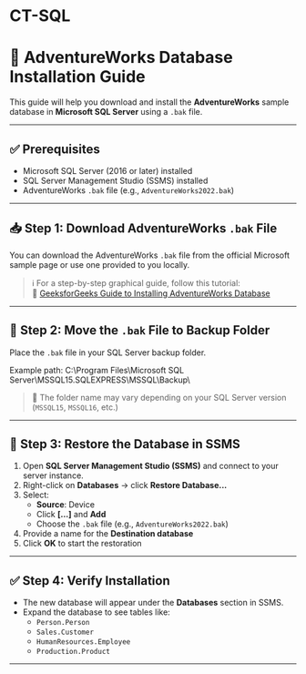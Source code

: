 # CT-SQL
# 📘 AdventureWorks Database Installation Guide

This guide will help you download and install the **AdventureWorks** sample database in **Microsoft SQL Server** using a `.bak` file.

---

## ✅ Prerequisites

- Microsoft SQL Server (2016 or later) installed
- SQL Server Management Studio (SSMS) installed
- AdventureWorks `.bak` file (e.g., `AdventureWorks2022.bak`)

---

## 📥 Step 1: Download AdventureWorks `.bak` File

You can download the AdventureWorks `.bak` file from the official Microsoft sample page or use one provided to you locally.

> ℹ️ For a step-by-step graphical guide, follow this tutorial:  
> 🔗 [GeeksforGeeks Guide to Installing AdventureWorks Database](https://www.geeksforgeeks.org/installation-guide/how-to-download-and-install-adventureworks-database-in-sql/?utm_source=chatgpt.com)

---

## 📂 Step 2: Move the `.bak` File to Backup Folder

Place the `.bak` file in your SQL Server backup folder.

Example path:
C:\Program Files\Microsoft SQL Server\MSSQL15.SQLEXPRESS\MSSQL\Backup\

> 📌 The folder name may vary depending on your SQL Server version (`MSSQL15`, `MSSQL16`, etc.)

---

## 🔄 Step 3: Restore the Database in SSMS

1. Open **SQL Server Management Studio (SSMS)** and connect to your server instance.
2. Right-click on **Databases** → click **Restore Database...**
3. Select:
   - **Source**: Device
   - Click **[...]** and **Add**
   - Choose the `.bak` file (e.g., `AdventureWorks2022.bak`)
4. Provide a name for the **Destination database**
5. Click **OK** to start the restoration

---

## ✅ Step 4: Verify Installation

- The new database will appear under the **Databases** section in SSMS.
- Expand the database to see tables like:
  - `Person.Person`
  - `Sales.Customer`
  - `HumanResources.Employee`
  - `Production.Product`

---
